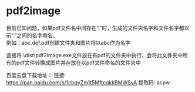 # pdf2image

目前已知问题，如果pdf文件名中间存在“.”时，生成的文件夹名字和文件名字都以前“.”之间的名字命名，  
例如：abc.def.pdf创建文件夹和图片将以abc作为名字

直接将.\dist\pdf2image.exe文件放在有pdf的文件夹中执行，会将此文件夹中所有的pdf文件转换成图片并存放在以pdf文件命名的文件夹中

百度云盘下载地址：
链接: https://pan.baidu.com/s/1cbqyZm1t5MftcqkkBMWSyA 提取码: acpw
